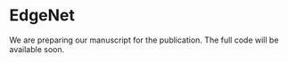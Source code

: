# EdgeNet
We are preparing our manuscript for the publication. The full code will be available soon.
